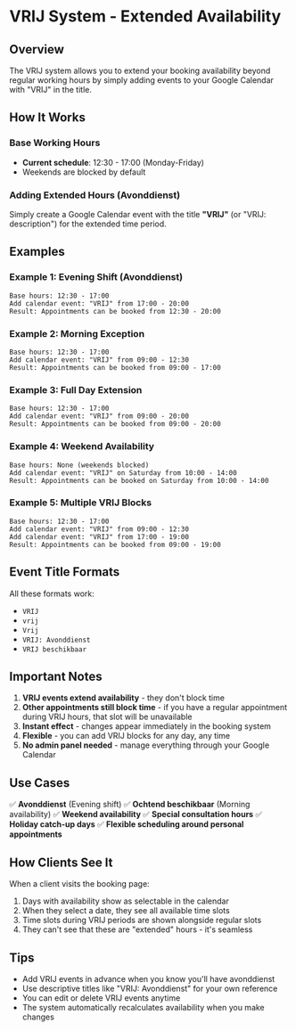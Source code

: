 # VRIJ System - Extended Availability

## Overview
The VRIJ system allows you to extend your booking availability beyond regular working hours by simply adding events to your Google Calendar with "VRIJ" in the title.

## How It Works

### Base Working Hours
- **Current schedule**: 12:30 - 17:00 (Monday-Friday)
- Weekends are blocked by default

### Adding Extended Hours (Avonddienst)

Simply create a Google Calendar event with the title **"VRIJ"** (or "VRIJ: description") for the extended time period.

## Examples

### Example 1: Evening Shift (Avonddienst)
```
Base hours: 12:30 - 17:00
Add calendar event: "VRIJ" from 17:00 - 20:00
Result: Appointments can be booked from 12:30 - 20:00
```

### Example 2: Morning Exception
```
Base hours: 12:30 - 17:00
Add calendar event: "VRIJ" from 09:00 - 12:30
Result: Appointments can be booked from 09:00 - 17:00
```

### Example 3: Full Day Extension
```
Base hours: 12:30 - 17:00
Add calendar event: "VRIJ" from 09:00 - 20:00
Result: Appointments can be booked from 09:00 - 20:00
```

### Example 4: Weekend Availability
```
Base hours: None (weekends blocked)
Add calendar event: "VRIJ" on Saturday from 10:00 - 14:00
Result: Appointments can be booked on Saturday from 10:00 - 14:00
```

### Example 5: Multiple VRIJ Blocks
```
Base hours: 12:30 - 17:00
Add calendar event: "VRIJ" from 09:00 - 12:30
Add calendar event: "VRIJ" from 17:00 - 19:00
Result: Appointments can be booked from 09:00 - 19:00
```

## Event Title Formats

All these formats work:
- `VRIJ`
- `vrij`
- `Vrij`
- `VRIJ: Avonddienst`
- `VRIJ beschikbaar`

## Important Notes

1. **VRIJ events extend availability** - they don't block time
2. **Other appointments still block time** - if you have a regular appointment during VRIJ hours, that slot will be unavailable
3. **Instant effect** - changes appear immediately in the booking system
4. **Flexible** - you can add VRIJ blocks for any day, any time
5. **No admin panel needed** - manage everything through your Google Calendar

## Use Cases

✅ **Avonddienst** (Evening shift)
✅ **Ochtend beschikbaar** (Morning availability)
✅ **Weekend availability**
✅ **Special consultation hours**
✅ **Holiday catch-up days**
✅ **Flexible scheduling around personal appointments**

## How Clients See It

When a client visits the booking page:
1. Days with availability show as selectable in the calendar
2. When they select a date, they see all available time slots
3. Time slots during VRIJ periods are shown alongside regular slots
4. They can't see that these are "extended" hours - it's seamless

## Tips

- Add VRIJ events in advance when you know you'll have avonddienst
- Use descriptive titles like "VRIJ: Avonddienst" for your own reference
- You can edit or delete VRIJ events anytime
- The system automatically recalculates availability when you make changes






